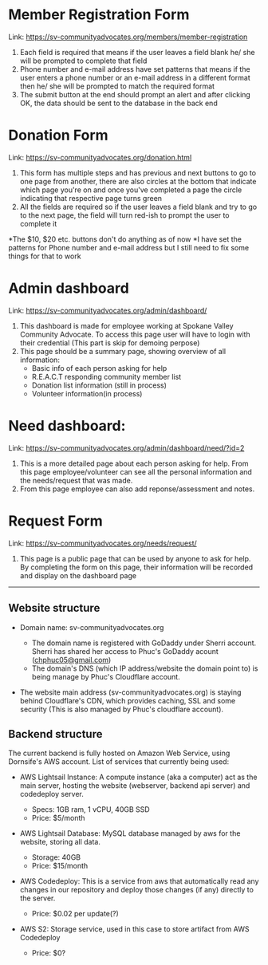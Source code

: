
# Member Registration Form
Link: https://sv-communityadvocates.org/members/member-registration
1. Each field is required that means if the user leaves a field blank he/ she will be prompted to complete that field
2. Phone number and e-mail address have set patterns that means if the user enters a phone number or an e-mail address in a different format then he/ she will be prompted to match the required format
3. The submit button at the end should prompt an alert and after clicking OK, the data should be sent to the database in the back end

# Donation Form
Link: https://sv-communityadvocates.org/donation.html
1. This form has multiple steps and has previous and next buttons to go to one page from another, there are also circles at the bottom that indicate which page you're on and once you've completed a page the circle indicating that respective page turns green
2. All the fields are required so if the user leaves a field blank and try to go to the next page, the field will turn red-ish to prompt the user to complete it

*The $10, $20 etc. buttons don't do anything as of now
*I have set the patterns for Phone number and e-mail address but I still need to fix some things for that to work

# Admin dashboard
Link: https://sv-communityadvocates.org/admin/dashboard/
1. This dashboard is made for employee working at Spokane Valley Community Advocate. To access this page user will have to login with their credential (This part is skip for demoing perpose)
2. This page should be a summary page, showing overview of all information: 
    - Basic info of each person asking for help
    - R.E.A.C.T responding community member list
    - Donation list information (still in process)
    - Volunteer information(in process)



# Need dashboard: 
Link: https://sv-communityadvocates.org/admin/dashboard/need/?id=2

1. This is a more detailed page about each person asking for help. From this page employee/volunteer can see all the personal information and the needs/request that was made.
2. From this page employee can also add reponse/assessment and notes.

# Request Form
Link: https://sv-communityadvocates.org/needs/request/

1. This page is a public page that can be used by anyone to ask for help. By completing the form on this page, their information will be recorded and display on the dashboard page



-----
## Website structure
  
  - Domain name: sv-communityadvocates.org
    
    - The domain name is registered with GoDaddy under Sherri account. Sherri has shared her access to Phuc's GoDaddy acount (chphuc05@gmail.com)
    - The domain's DNS (which IP address/website the domain point to) is being manage by Phuc's Cloudflare account.

  - The website main address (sv-communityadvocates.org) is staying behind Cloudflare's CDN, which provides caching, SSL and some security (This is also managed by Phuc's cloudflare account).

## Backend structure
The current backend is fully hosted on Amazon Web Service, using Dornsife's AWS account. List of services that currently being used:

- AWS Lightsail Instance: A compute instance (aka a computer) act as the main server, hosting the website (webserver, backend api server) and codedeploy server.
    
  - Specs: 1GB ram, 1 vCPU, 40GB SSD
  - Price: $5/month

- AWS Lightsail Database: MySQL database managed by aws for the website, storing all data.

  - Storage: 40GB
  - Price: $15/month

- AWS Codedeploy: This is a service from aws that automatically read any changes in our repository and deploy those changes (if any) directly to the server.

  - Price: $0.02 per update(?)

- AWS S2: Storage service, used in this case to store artifact from AWS Codedeploy

  - Price: $0?
   
   